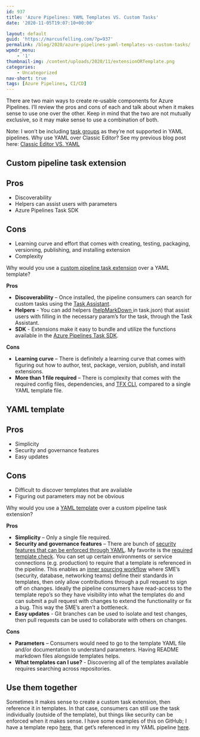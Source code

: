 ```yaml
---
id: 937
title: 'Azure Pipelines: YAML Templates VS. Custom Tasks'
date: '2020-11-05T19:07:10+00:00'

layout: default
guid: 'https://marcusfelling.com/?p=937'
permalink: /blog/2020/azure-pipelines-yaml-templates-vs-custom-tasks/
wpmdr_menu:
    - '1'
thumbnail-img: /content/uploads/2020/11/extensionORTemplate.png
categories:
    - Uncategorized
nav-short: true
tags: [Azure Pipelines, CI/CD]
---
```



There are two main ways to create re-usable components for Azure Pipelines. I’ll review the pros and cons of each and talk about when it makes sense to use one over the other. Keep in mind that the two are not mutually exclusive, so it may make sense to use a combination of both.

Note: I won’t be including [task groups](https://docs.microsoft.com/en-us/azure/devops/pipelines/library/task-groups?view=azure-devops) as they’re not supported in YAML pipelines. Why use YAML over Classic Editor? See my previous blog post here: [Classic Editor VS. YAML](https://marcusfelling.com/blog/2020/azure-pipelines-classic-editor-vs-yaml)

## Custom pipeline task extension

## Pros
- Discoverability
- Helpers can assist users with parameters
- Azure Pipelines Task SDK

## Cons
- Learning curve and effort that comes with creating, testing, packaging, versioning, publishing, and installing extension
- Complexity

Why would you use a [custom pipeline task extension](https://docs.microsoft.com/en-us/azure/devops/extend/develop/add-build-task?view=azure-devops) over a YAML template?

**Pros**

- **Discoverability** – Once installed, the pipeline consumers can search for custom tasks using the [Task Assistant](https://devblogs.microsoft.com/devops/whats-new-with-azure-pipelines/#getting-going-with-yaml).
- **Helpers** - You can add helpers ([helpMarkDown ](https://github.com/Microsoft/azure-pipelines-task-lib/blob/master/tasks.schema.json#L200)in task.json) that assist users with filling in the necessary param’s for the task, through the Task Assistant.
- **SDK** - Extensions make it easy to bundle and utilize the functions available in the [Azure Pipelines Task SDK](https://github.com/microsoft/azure-pipelines-task-lib).

**Cons**

- **Learning curve** – There is definitely a learning curve that comes with figuring out how to author, test, package, version, publish, and install extensions.
- **More than 1 file required** – There is complexity that comes with the required config files, dependencies, and [TFX CLI](https://www.npmjs.com/package/tfx-cli), compared to a single YAML template file.

## YAML template

## Pros
- Simplicity
- Security and governance features
- Easy updates

## Cons
- Difficult to discover templates that are available
- Figuring out parameters may not be obvious

Why would you use a [YAML template](https://docs.microsoft.com/en-us/azure/devops/pipelines/process/templates?view=azure-devops) over a custom pipeline task extension?

**Pros**

- **Simplicity** – Only a single file required.
- **Security and governance features** – There are bunch of [security features that can be enforced through YAML](https://docs.microsoft.com/en-us/azure/devops/pipelines/security/templates?view=azure-devops#security-features-enforced-through-yaml). My favorite is the [required template check](https://docs.microsoft.com/en-us/azure/devops/pipelines/process/approvals?view=azure-devops&tabs=check-pass#required-template). You can set up certain environments or service connections (e.g. production) to require that a template is referenced in the pipeline. This enables an [inner sourcing workflow](https://resources.github.com/whitepapers/introduction-to-innersource/) where SME’s (security, database, networking teams) define their standards in templates, then only allow contributions through a pull request to sign off on changes. Ideally the pipeline consumers have read-access to the template repo’s so they have visibility into what the templates do and can submit a pull request with changes to extend the functionality or fix a bug. This way the SME’s aren’t a bottleneck.
- **Easy updates** - Git branches can be used to isolate and test changes, then pull requests can be used to collaborate with others on changes.

**Cons**

- **Parameters** – Consumers would need to go to the template YAML file and/or documentation to understand parameters. Having README markdown files alongside templates helps.
- **What templates can I use?** - Discovering all of the templates available requires searching across repositories.

## Use them together

Sometimes it makes sense to create a custom task extension, then reference it in templates. In that case, consumers can still use the task individually (outside of the template), but things like security can be enforced when it makes sense. I have some examples of this on GitHub; I have a template repo [here](https://github.com/MarcusFelling/Demo.Templates), that get’s referenced in my YAML pipeline [here](https://github.com/MarcusFelling/Demo.SpaceGame/blob/master/azure-pipelines.yml).